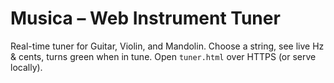 # Musica – Web Instrument Tuner
Real-time tuner for Guitar, Violin, and Mandolin. Choose a string, see live Hz & cents, turns green when in tune.
Open `tuner.html` over HTTPS (or serve locally).
